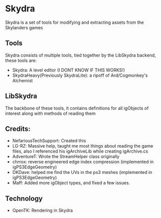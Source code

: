 # Skydra

Skydra is a set of tools for modifying and extracting assets from the Skylanders games

## Tools

Skydra consists of multiple tools, tied together by the LibSkydra backend, these tools are:
* Skydra: A level editor (I DONT KNOW IF THIS WORKS!)
* SkydraHeavy(Previously SkydraLite): a ripoff of Ard/Cogmonkey's Alchemist

## LibSkydra

The backbone of these tools, it contains definitions for all igObjects of interest along with methods of reading them

## Credits:

* NefariousTechSupport: Created this
* LG-RZ: Massive help, taught me most things about reading the game files, also I referenced his igArchiveLib while creating igArchive.cs 
* AdventureT: Wrote the StreamHelper class originally
* chrrox: reverse engineered edge index compression (implemented in igPS3EdgeGeometry)
* DKDave: helped me find the UVs in the ps3 meshes (implemented in igPS3EdgeGeometry)
* Maff: Added more igObject types, and fixed a few issues.

## Technology

* OpenTK: Rendering in Skydra
